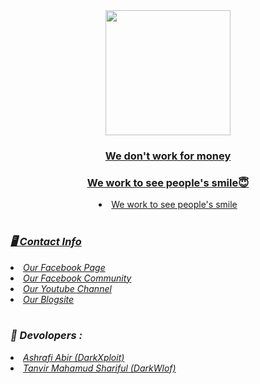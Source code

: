 <div align = "center">
  <center><a href="#">
    <img width="200" heigth="200" src="https://github.com/darkhunter141/Dark-Hunter-141/blob/main/FB_IMG_1617543943494.jpg?raw=true">
<br>
<h3><b>We don't work for money</b></h3>
<h3><b>We work to see people's smile😇</b></h3>
<li>We work to see people's smile</li></center>
<br>
</div>
<h3><b><i>🖥️ Contact Info </i></b></h3>
<li>  <i><a href="https://www.facebook.com/darkhunter141/">Our Facebook Page </a></i></li>
<li>  <i><a href="https://www.facebook.com/groups/428641821766559/?ref=share">Our Facebook Community</a></i></li>
<li>  <i><a href="https://youtube.com/channel/UCkSB55ezk_2vPVwoqmPVZwg">Our Youtube Channel</a></i></li>
<li>  <i><a href="https://darkhunt3r141.blogspot.com/?m=1">Our Blogsite</a></i></li>

<br>
<h3><b><i>🤠 Devolopers :</i></b></h3>
<li>  <i><a href="https://www.facebook.com/ashrafiabir04">Ashrafi Abir (DarkXploit)</a></i></li>
<li>  <i><a href="#">Tanvir Mahamud Shariful (DarkWlof)</a></i></li>


